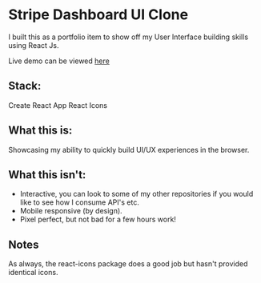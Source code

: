 # Stripe Dashboard UI Clone

I built this as a portfolio item to show off my User Interface building skills using React Js.

Live demo can be viewed [here](https://stripe-dashboard-ui-clone.netlify.app/)

## Stack:

Create React App
React Icons

## What this is:

Showcasing my ability to quickly build UI/UX experiences in the browser.

## What this isn't:

- Interactive, you can look to some of my other repositories if you would like to see how I consume API's etc.
- Mobile responsive (by design).
- Pixel perfect, but not bad for a few hours work!

## Notes

As always, the react-icons package does a good job but hasn't provided identical icons.
